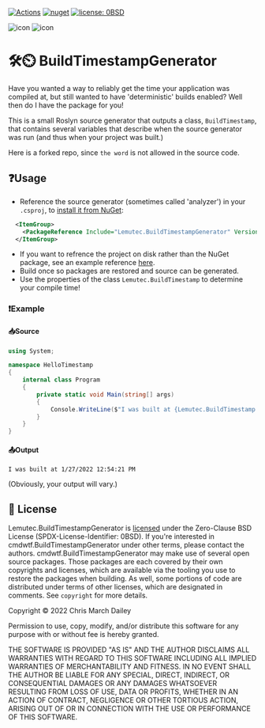 [![Actions](https://github.com/lemutec/BuildTimestampGenerator/actions/workflows/dotnet.yaml/badge.svg)](https://github.com/lemutec/BuildTimestampGenerator/actions/workflows/dotnet.yml) [![nuget](https://img.shields.io/nuget/v/Lemutec.BuildTimestampGenerator)](https://www.nuget.org/packages/Lemutec.BuildTimestampGenerator) [![license: 0BSD](https://img.shields.io/badge/license-0BSD-green)](./LICENSE)

![icon](.meta/timestamp-icon.png#gh-dark-mode-only)
![icon](.meta/timestamp-icon-alt.png#gh-light-mode-only)

# 🛠⏲ BuildTimestampGenerator
Have you wanted a way to reliably get the time your application was compiled at, but still wanted to have 'deterministic' builds enabled? Well then do I have the package for you!

This is a small Roslyn source generator that outputs a class, `BuildTimestamp`, that contains several variables that describe when the source generator was run (and thus when your project was built.)

Here is a forked repo, since `the word` is not allowed in the source code.

## ❓Usage

- Reference the source generator (sometimes called 'analyzer') in your `.csproj`, to [install it from NuGet](https://www.nuget.org/packages/Lemutec.BuildTimestampGenerator):
```xml
  <ItemGroup>
    <PackageReference Include="Lemutec.BuildTimestampGenerator" Version="*" PrivateAssets="all" />
  </ItemGroup>
```
  - If you want to refrence the project on disk rather than the NuGet package,
         see an example reference [here](https://docs.microsoft.com/en-us/dotnet/csharp/roslyn-sdk/source-generators-overview#code-try-4).
- Build once so packages are restored and source can be generated.
- Use the properties of the class `Lemutec.BuildTimestamp` to determine your compile time!

### ❗Example

#### 📥Source

```csharp
using System;

namespace HelloTimestamp
{
    internal class Program
    {
        private static void Main(string[] args)
        {
            Console.WriteLine($"I was built at {Lemutec.BuildTimestamp.BuildTime}");
        }
    }
}
```

#### 📤Output

```
I was built at 1/27/2022 12:54:21 PM
```

(Obviously, your output will vary.)

## 📝 License
Lemutec.BuildTimestampGenerator is [licensed](./LICENSE) under the Zero-Clause BSD License (SPDX-License-Identifier: 0BSD). If you're interested in cmdwtf.BuildTimestampGenerator under other terms, please contact the authors. cmdwtf.BuildTimestampGenerator may make use of several open source packages. Those packages are each covered by their own copyrights and licenses, which are available via the tooling you use to restore the packages when building. As well, some portions of code are distributed under terms of other licenses, which are designated in comments. See `copyright` for more details.

Copyright © 2022 Chris March Dailey

Permission to use, copy, modify, and/or distribute this software for any purpose with or without fee is hereby granted.

THE SOFTWARE IS PROVIDED "AS IS" AND THE AUTHOR DISCLAIMS ALL WARRANTIES WITH REGARD TO THIS SOFTWARE INCLUDING ALL IMPLIED WARRANTIES OF MERCHANTABILITY AND FITNESS. IN NO EVENT SHALL THE AUTHOR BE LIABLE FOR ANY SPECIAL, DIRECT, INDIRECT, OR CONSEQUENTIAL DAMAGES OR ANY DAMAGES WHATSOEVER RESULTING FROM LOSS OF USE, DATA OR PROFITS, WHETHER IN AN ACTION OF CONTRACT, NEGLIGENCE OR OTHER TORTIOUS ACTION, ARISING OUT OF OR IN CONNECTION WITH THE USE OR PERFORMANCE OF THIS SOFTWARE.

